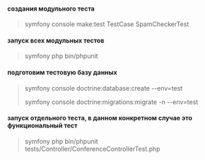 #### создания модульного теста

> symfony console make:test TestCase SpamCheckerTest

#### запуск всех модульных тестов

> symfony php bin/phpunit

#### подготовим тестовую базу данных

> symfony console doctrine:database:create --env=test
> 
> symfony console doctrine:migrations:migrate -n --env=test

#### запуск отдельного теста, в данном конкретном случае это функциональный тест

> symfony php bin/phpunit tests/Controller/ConferenceControllerTest.php

